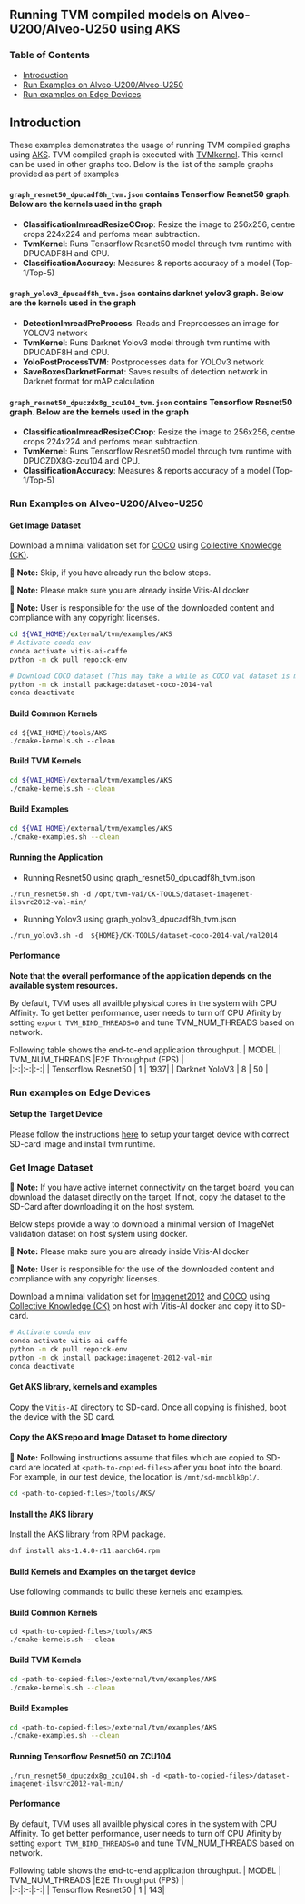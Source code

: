 ## Running TVM compiled models on Alveo-U200/Alveo-U250 using AKS

### Table of Contents
- [Introduction](#Introduction)
- [Run Examples on Alveo-U200/Alveo-U250](#run-examples-on-alveo-u200alveo-u250)
- [Run examples on Edge Devices](#run-examples-on-Edge-Devices
)


## Introduction
These examples demonstrates the usage of running TVM compiled graphs using [AKS](../../../../tools/AKS/README.md#introduction). TVM compiled graph is executed with [TVMkernel](kernel_zoo/kernel_tvm.json). This kernel can be used in other graphs too. Below is the list of the sample graphs provided as part of examples 

#### `graph_resnet50_dpucadf8h_tvm.json` contains Tensorflow Resnet50 graph. Below are the kernels used in the graph
* **ClassificationImreadResizeCCrop**: Resize the image to 256x256, centre crops 224x224 and  perfoms mean subtraction. 
* **TvmKernel**: Runs Tensorflow Resnet50 model through tvm runtime with DPUCADF8H and CPU.
* **ClassificationAccuracy**: Measures & reports accuracy of a model (Top-1/Top-5)

#### `graph_yolov3_dpucadf8h_tvm.json` contains darknet yolov3 graph. Below are the kernels used in the graph
* **DetectionImreadPreProcess**: Reads and Preprocesses an image for YOLOV3 network
* **TvmKernel**: Runs Darknet Yolov3 model through tvm runtime with DPUCADF8H and CPU.
* **YoloPostProcessTVM**: Postprocesses data for YOLOv3 network
* **SaveBoxesDarknetFormat**: Saves results of detection network in Darknet format for mAP calculation 

#### `graph_resnet50_dpuczdx8g_zcu104_tvm.json` contains Tensorflow Resnet50 graph. Below are the kernels used in the graph
* **ClassificationImreadResizeCCrop**: Resize the image to 256x256, centre crops 224x224 and  perfoms mean subtraction. 
* **TvmKernel**: Runs Tensorflow Resnet50 model through tvm runtime with DPUCZDX8G-zcu104 and CPU.
* **ClassificationAccuracy**: Measures & reports accuracy of a model (Top-1/Top-5)


### Run Examples on Alveo-U200/Alveo-U250

#### Get Image Dataset

Download a minimal validation set for [COCO](http://cocodataset.org/#home) using [Collective Knowledge (CK)](https://github.com/ctuning).

:pushpin: **Note:** Skip, if you have already run the below steps.

:pushpin: **Note:** Please make sure you are already inside Vitis-AI docker

:pushpin: **Note:** User is responsible for the use of the downloaded content and compliance with any copyright licenses.

```sh
cd ${VAI_HOME}/external/tvm/examples/AKS
# Activate conda env
conda activate vitis-ai-caffe
python -m ck pull repo:ck-env

# Download COCO dataset (This may take a while as COCO val dataset is more than 6 GB in size)
python -m ck install package:dataset-coco-2014-val
conda deactivate

```

#### Build Common Kernels
```
cd ${VAI_HOME}/tools/AKS
./cmake-kernels.sh --clean
```

#### Build TVM Kernels
```sh
cd ${VAI_HOME}/external/tvm/examples/AKS
./cmake-kernels.sh --clean
```
#### Build Examples
```sh
cd ${VAI_HOME}/external/tvm/examples/AKS
./cmake-examples.sh --clean
```

#### Running the Application

- Running Resnet50 using graph_resnet50_dpucadf8h_tvm.json 
```
./run_resnet50.sh -d /opt/tvm-vai/CK-TOOLS/dataset-imagenet-ilsvrc2012-val-min/
```
- Running Yolov3 using graph_yolov3_dpucadf8h_tvm.json
```
./run_yolov3.sh -d  ${HOME}/CK-TOOLS/dataset-coco-2014-val/val2014
```

#### Performance

**Note that the overall performance of the application depends on the available system resources.**

By default, TVM uses all availble physical cores in the system with CPU Affinity. To get better performance, user needs to turn off CPU Afinity by setting  `export TVM_BIND_THREADS=0` and tune TVM_NUM_THREADS based on network.

Following table shows the end-to-end application throughput.
| MODEL | TVM_NUM_THREADS |E2E Throughput (FPS) |  
|:-:|:-:|:-:|
| Tensorflow Resnet50 | 1 | 1937|
| Darknet YoloV3 | 8 | 50 |

### Run examples on Edge Devices

#### Setup the Target Device

Please follow the instructions [here](../../../tvm/docs/running_on_zynq.md#petalinux-setup) to setup your target device with correct SD-card image and install tvm runtime. 

### Get Image Dataset

:pushpin: **Note:** If you have active internet connectivity on the target board, you can download the dataset directly on the target. If not, copy the dataset to the SD-Card after downloading it on the host system.

Below steps provide a way to download a minimal version of ImageNet validation dataset on host system using docker.

:pushpin: **Note:** Please make sure you are already inside Vitis-AI docker

:pushpin: **Note:** User is responsible for the use of the downloaded content and compliance with any copyright licenses.

Download a minimal validation set for [Imagenet2012](http://www.image-net.org/challenges/LSVRC/2012/) and [COCO](http://cocodataset.org/#home) using [Collective Knowledge (CK)](https://github.com/ctuning) on host with Vitis-AI docker and copy it to SD-card.

```sh
# Activate conda env
conda activate vitis-ai-caffe
python -m ck pull repo:ck-env
python -m ck install package:imagenet-2012-val-min
conda deactivate
```

#### Get AKS library, kernels and examples

Copy the `Vitis-AI` directory to SD-card. Once all copying is finished, boot the device with the SD card.

#### Copy the AKS repo and Image Dataset to home directory
:pushpin: **Note:** Following instructions assume that files which are copied to SD-card are located at `<path-to-copied-files>` after you boot into the board. For example, in our test device, the location is `/mnt/sd-mmcblk0p1/`.


```sh
cd <path-to-copied-files>/tools/AKS/
```

#### Install the AKS library

Install the AKS library from RPM package.

```sh
dnf install aks-1.4.0-r11.aarch64.rpm
```

#### Build Kernels and Examples on the target device

Use following commands to build these kernels and examples.

#### Build Common Kernels
```
cd <path-to-copied-files>/tools/AKS
./cmake-kernels.sh --clean
```

#### Build TVM Kernels
```sh
cd <path-to-copied-files>/external/tvm/examples/AKS
./cmake-kernels.sh --clean
```
#### Build Examples
```sh
cd <path-to-copied-files>/external/tvm/examples/AKS
./cmake-examples.sh --clean
```
#### Running Tensorflow Resnet50 on ZCU104

```
./run_resnet50_dpuczdx8g_zcu104.sh -d <path-to-copied-files>/dataset-imagenet-ilsvrc2012-val-min/ 
```
#### Performance
By default, TVM uses all availble physical cores in the system with CPU Affinity. To get better performance, user needs to turn off CPU Afinity by setting  `export TVM_BIND_THREADS=0` and tune TVM_NUM_THREADS based on network.

Following table shows the end-to-end application throughput.
| MODEL | TVM_NUM_THREADS |E2E Throughput (FPS) |  
|:-:|:-:|:-:|
| Tensorflow Resnet50 | 1 | 143|
